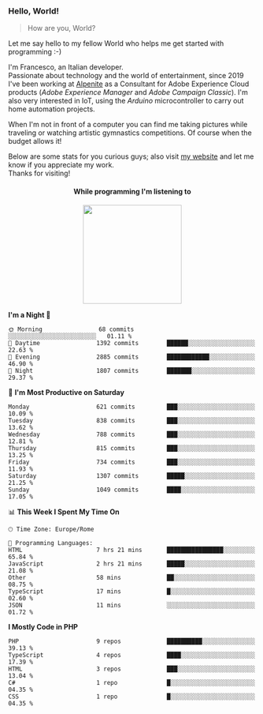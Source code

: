 ### Hello, World!

> How are you, World?

Let me say hello to my fellow World who helps me get started with programming :-)

I'm Francesco, an Italian developer.  
Passionate about technology and the world of entertainment, since 2019 I've been working at [Alpenite](https://www.alpenite.com) as a Consultant for Adobe Experience Cloud products (*Adobe Experience Manager* and *Adobe Campaign Classic*). I'm also very interested in IoT, using the *Arduino* microcontroller to carry out home automation projects.

When I'm not in front of a computer you can find me taking pictures while traveling or watching artistic gymnastics competitions. Of course when the budget allows it!

Below are some stats for you curious guys; also visit [my website](https://www.francescorega.eu) and let me know if you appreciate my work.  
Thanks for visiting!

<div align="center">
  <h4>While programming I'm listening to</h4>
  <a href="https://apps.francescorega.eu/now-playing/11147232609" target="_blank"><img src="https://apps.francescorega.eu/now-playing/11147232609" width="200"></a>
</div>

<!--START_SECTION:waka-->
**I'm a Night 🦉** 

```text
🌞 Morning                68 commits          ░░░░░░░░░░░░░░░░░░░░░░░░░   01.11 % 
🌆 Daytime                1392 commits        ██████░░░░░░░░░░░░░░░░░░░   22.63 % 
🌃 Evening                2885 commits        ████████████░░░░░░░░░░░░░   46.90 % 
🌙 Night                  1807 commits        ███████░░░░░░░░░░░░░░░░░░   29.37 % 
```
📅 **I'm Most Productive on Saturday** 

```text
Monday                   621 commits         ███░░░░░░░░░░░░░░░░░░░░░░   10.09 % 
Tuesday                  838 commits         ███░░░░░░░░░░░░░░░░░░░░░░   13.62 % 
Wednesday                788 commits         ███░░░░░░░░░░░░░░░░░░░░░░   12.81 % 
Thursday                 815 commits         ███░░░░░░░░░░░░░░░░░░░░░░   13.25 % 
Friday                   734 commits         ███░░░░░░░░░░░░░░░░░░░░░░   11.93 % 
Saturday                 1307 commits        █████░░░░░░░░░░░░░░░░░░░░   21.25 % 
Sunday                   1049 commits        ████░░░░░░░░░░░░░░░░░░░░░   17.05 % 
```


📊 **This Week I Spent My Time On** 

```text
🕑︎ Time Zone: Europe/Rome

💬 Programming Languages: 
HTML                     7 hrs 21 mins       ████████████████░░░░░░░░░   65.84 % 
JavaScript               2 hrs 21 mins       █████░░░░░░░░░░░░░░░░░░░░   21.08 % 
Other                    58 mins             ██░░░░░░░░░░░░░░░░░░░░░░░   08.75 % 
TypeScript               17 mins             █░░░░░░░░░░░░░░░░░░░░░░░░   02.60 % 
JSON                     11 mins             ░░░░░░░░░░░░░░░░░░░░░░░░░   01.72 % 
```

**I Mostly Code in PHP** 

```text
PHP                      9 repos             ██████████░░░░░░░░░░░░░░░   39.13 % 
TypeScript               4 repos             ████░░░░░░░░░░░░░░░░░░░░░   17.39 % 
HTML                     3 repos             ███░░░░░░░░░░░░░░░░░░░░░░   13.04 % 
C#                       1 repo              █░░░░░░░░░░░░░░░░░░░░░░░░   04.35 % 
CSS                      1 repo              █░░░░░░░░░░░░░░░░░░░░░░░░   04.35 % 
```




<!--END_SECTION:waka-->
